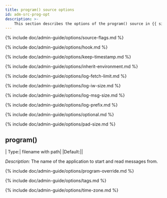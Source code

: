 ```yaml
---
title: program() source options
id: adm-src-prog-opt
description: >-
	This section describes the options of the program() source in {{ site.product.short_name }}.
---
```


{% include doc/admin-guide/options/source-flags.md %}

{% include doc/admin-guide/options/hook.md %}

{% include doc/admin-guide/options/keep-timestamp.md %}

{% include doc/admin-guide/options/inherit-environment.md %}

{% include doc/admin-guide/options/log-fetch-limit.md %}

{% include doc/admin-guide/options/log-iw-size.md %}

{% include doc/admin-guide/options/log-msg-size.md %}

{% include doc/admin-guide/options/log-prefix.md %}

{% include doc/admin-guide/options/optional.md %}

{% include doc/admin-guide/options/pad-size.md %}

## program()

|  Type:|     filename with path|
|Default:||

*Description:* The name of the application to start and read messages
from.

{% include doc/admin-guide/options/program-override.md %}

{% include doc/admin-guide/options/tags.md %}

{% include doc/admin-guide/options/time-zone.md %}
